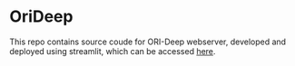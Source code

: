 # OriDeep
This repo contains source coude for ORI-Deep webserver, developed and deployed using streamlit, which can be accessed [here](https://share.streamlit.io/waqarhusain/orideep/main/app.py).
